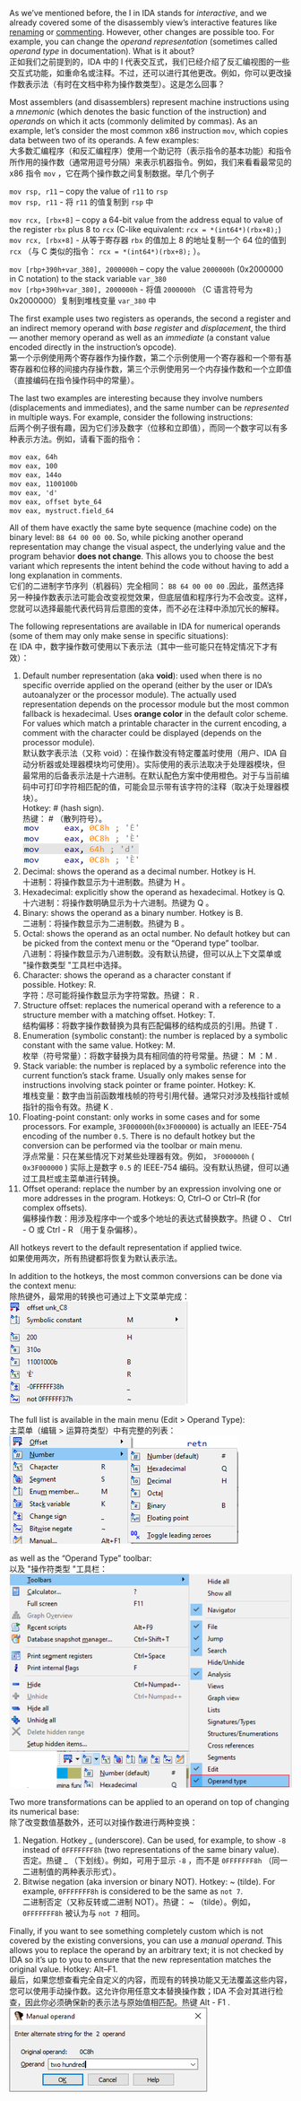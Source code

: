 As we’ve mentioned before, the I in IDA stands for _interactive_, and we already covered some of the disassembly view’s interactive features like [renaming](https://hex-rays.com/blog/igors-tip-of-the-week-24-renaming-registers/) or [commenting](https://hex-rays.com/blog/igor-tip-of-the-week-14-comments-in-ida/). However, other changes are possible too. For example, you can change the _operand representation_ (sometimes called _operand type_ in documentation). What is it about?  
正如我们之前提到的，IDA 中的 I 代表交互式，我们已经介绍了反汇编视图的一些交互式功能，如重命名或注释。不过，还可以进行其他更改。例如，你可以更改操作数表示法（有时在文档中称为操作数类型）。这是怎么回事？

Most assemblers (and disassemblers) represent machine instructions using a _mnemonic_ (which denotes the basic function of the instruction) and _operands_ on which it acts (commonly delimited by commas). As an example, let’s consider the most common x86 instruction `mov`, which copies data between two of its operands. A few examples:  
大多数汇编程序（和反汇编程序）使用一个助记符（表示指令的基本功能）和指令所作用的操作数（通常用逗号分隔）来表示机器指令。例如，我们来看看最常见的 x86 指令 `mov` ，它在两个操作数之间复制数据。举几个例子

`mov rsp, r11` – copy the value of `r11` to `rsp`  
`mov rsp, r11` - 将 `r11` 的值复制到 `rsp` 中

`mov rcx, [rbx+8]` – copy a 64-bit value from the address equal to value of the register `rbx` plus 8 to `rcx` (C-like equivalent: `rcx = *(int64*)(rbx+8);`)  
`mov rcx, [rbx+8]` - 从等于寄存器 `rbx` 的值加上 8 的地址复制一个 64 位的值到 `rcx` （与 C 类似的指令： `rcx = *(int64*)(rbx+8);` ）。

`mov [rbp+390h+var_380], 2000000h` – copy the value `2000000h` (0x2000000 in C notation) to the stack variable `var_380`  
`mov [rbp+390h+var_380], 2000000h` - 将值 `2000000h` （C 语言符号为 0x2000000）复制到堆栈变量 `var_380` 中

The first example uses two registers as operands, the second a register and an indirect memory operand with _base register_ and _displacement_, the third — another memory operand as well as an _immediate_ (a constant value encoded directly in the instruction’s opcode).  
第一个示例使用两个寄存器作为操作数，第二个示例使用一个寄存器和一个带有基寄存器和位移的间接内存操作数，第三个示例使用另一个内存操作数和一个立即值（直接编码在指令操作码中的常量）。

The last two examples are interesting because they involve numbers (displacements and immediates), and the same number can be _represented_ in multiple ways. For example, consider the following instructions:  
后两个例子很有趣，因为它们涉及数字（位移和立即值），而同一个数字可以有多种表示方法。例如，请看下面的指令：

```
mov eax, 64h
mov eax, 100
mov eax, 144o
mov eax, 1100100b
mov eax, 'd'
mov eax, offset byte_64
mov eax, mystruct.field_64
```

All of them have exactly the same byte sequence (machine code) on the binary level: `B8 64 00 00 00`. So, while picking another operand representation may change the visual aspect, the underlying value and the program behavior **does not change**. This allows you to choose the best variant which represents the intent behind the code without having to add a long explanation in comments.  
它们的二进制字节序列（机器码）完全相同： `B8 64 00 00 00` .因此，虽然选择另一种操作数表示法可能会改变视觉效果，但底层值和程序行为不会改变。这样，您就可以选择最能代表代码背后意图的变体，而不必在注释中添加冗长的解释。

The following representations are available in IDA for numerical operands (some of them may only make sense in specific situations):  
在 IDA 中，数字操作数可使用以下表示法（其中一些可能只在特定情况下才有效）：

1.  Default number representation (aka **void**): used when there is no specific override applied on the operand (either by the user or IDA’s autoanalyzer or the processor module). The actually used representation depends on the processor module but the most common fallback is hexadecimal. Uses **orange color** in the default color scheme. For values which match a printable character in the current encoding, a comment with the character could be displayed (depends on the processor module).  
    默认数字表示法（又称 void）：在操作数没有特定覆盖时使用（用户、IDA 自动分析器或处理器模块均可使用）。实际使用的表示法取决于处理器模块，但最常用的后备表示法是十六进制。在默认配色方案中使用橙色。对于与当前编码中可打印字符相匹配的值，可能会显示带有该字符的注释（取决于处理器模块）。  
    Hotkey: # (hash sign).  
    热键： # （散列符号）。  
    ![](assets/2021/07/operands_void.png)
2.  Decimal: shows the operand as a decimal number. Hotkey is H.  
    十进制：将操作数显示为十进制数。热键为 H 。
3.  Hexadecimal: explicitly show the operand as hexadecimal. Hotkey is Q.  
    十六进制：将操作数明确显示为十六进制。热键为 Q 。
4.  Binary: shows the operand as a binary number. Hotkey is B.  
    二进制：将操作数显示为二进制数。热键为 B 。
5.  Octal: shows the operand as an octal number. No default hotkey but can be picked from the context menu or the “Operand type” toolbar.  
    八进制：将操作数显示为八进制数。没有默认热键，但可以从上下文菜单或 "操作数类型 "工具栏中选择。
6.  Character: shows the operand as a character constant if possible. Hotkey: R.  
    字符：尽可能将操作数显示为字符常数。热键： R .
7.  Structure offset: replaces the numerical operand with a reference to a structure member with a matching offset. Hotkey: T.  
    结构偏移：将数字操作数替换为具有匹配偏移的结构成员的引用。热键 T .
8.  Enumeration (symbolic constant): the number is replaced by a symbolic constant with the same value. Hotkey: M.  
    枚举（符号常量）：将数字替换为具有相同值的符号常量。热键： M ：M .
9.  Stack variable: the number is replaced by a symbolic reference into the current function’s stack frame. Usually only makes sense for instructions involving stack pointer or frame pointer. Hotkey: K.  
    堆栈变量：数字由当前函数堆栈帧的符号引用代替。通常只对涉及栈指针或帧指针的指令有效。热键 K .
10.  Floating-point constant: only works in some cases and for some processors. For example, `3F000000h`(`0x3F000000`) is actually an IEEE-754 encoding of the number `0.5`. There is no default hotkey but the conversion can be performed via the toolbar or main menu.  
    浮点常量：只在某些情况下对某些处理器有效。例如， `3F000000h` ( `0x3F000000` ) 实际上是数字 `0.5` 的 IEEE-754 编码。没有默认热键，但可以通过工具栏或主菜单进行转换。
11.  Offset operand: replace the number by an expression involving one or more addresses in the program. Hotkeys: O, Ctrl–O or Ctrl–R (for complex offsets).  
    偏移操作数：用涉及程序中一个或多个地址的表达式替换数字。热键 O 、 Ctrl - O 或 Ctrl - R （用于复杂偏移）。

All hotkeys revert to the default representation if applied twice.  
如果使用两次，所有热键都将恢复为默认表示法。

In addition to the hotkeys, the most common conversions can be done via the context menu:  
除热键外，最常用的转换也可通过上下文菜单完成：  
![](assets/2021/07/operands_ctx.png)

The full list is available in the main menu (Edit > Operand Type):  
主菜单（编辑 > 运算符类型）中有完整的列表：  
![](assets/2021/07/operands_menu.png)

as well as the “Operand Type” toolbar:  
以及 "操作符类型 "工具栏：  
![](assets/2021/07/operands_toolbar.png)

Two more transformations can be applied to an operand on top of changing its numerical base:  
除了改变数值基数外，还可以对操作数进行两种变换：

1.  Negation. Hotkey _ (underscore). Can be used, for example, to show `-8` instead of `0FFFFFFF8h` (two representations of the same binary value).  
    否定。热键 _ （下划线）。例如，可用于显示 `-8` ，而不是 `0FFFFFFF8h` （同一二进制值的两种表示形式）。
2.  Bitwise negation (aka inversion or binary NOT). Hotkey: ~ (tilde). For example, `0FFFFFFF8h` is considered to be the same as `not 7`.  
    二进制否定（又称反转或二进制 NOT）。热键： ~ （tilde）。例如， `0FFFFFFF8h` 被认为与 `not 7` 相同。

Finally, if you want to see something completely custom which is not covered by the existing conversions, you can use a _manual operand_. This allows you to replace the operand by an arbitrary text; it is not checked by IDA so it’s up to you to ensure that the new representation matches the original value. Hotkey: Alt–F1.  
最后，如果您想查看完全自定义的内容，而现有的转换功能又无法覆盖这些内容，您可以使用手动操作数。这允许你用任意文本替换操作数；IDA 不会对其进行检查，因此你必须确保新的表示法与原始值相匹配。热键 Alt - F1 .  
![](assets/2021/07/operands_manual.png)